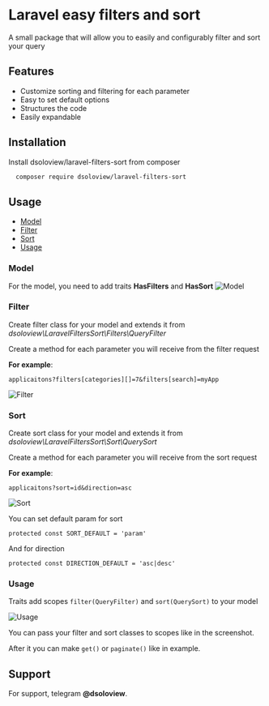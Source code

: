 
# Laravel easy filters and sort

A small package that will allow you to easily and configurably filter and sort your query




## Features

- Customize sorting and filtering for each parameter
- Easy to set default options
- Structures the code
- Easily expandable



## Installation

Install dsoloview/laravel-filters-sort from composer

```bash
  composer require dsoloview/laravel-filters-sort
```

## Usage


 - [Model](###Model)
 - [Filter](###Filter)
 - [Sort](###Sort)
 - [Usage](###Paginate)

 


### Model

For the model, you need to add traits **HasFilters** and **HasSort**
![Model](https://raw.github.com/dsoloview/laravel-filters-sort/master/screenshots/Model.png)

### Filter 

Create filter class for your model and extends it from *dsoloview\LaravelFiltersSort\Filters\QueryFilter*

Сreate a method for each parameter you will receive from the filter request

**For example**:

`applicaitons?filters[categories][]=7&filters[search]=myApp`

![Filter](https://raw.github.com/dsoloview/laravel-filters-sort/master/screenshots/Filters.png)

### Sort

Create sort class for your model and extends it from *dsoloview\LaravelFiltersSort\Sort\QuerySort*

Сreate a method for each parameter you will receive from the sort request

**For example**:

`applicaitons?sort=id&direction=asc`

![Sort](https://raw.github.com/dsoloview/laravel-filters-sort/master/screenshots/Sort.png)

You can set default param for sort

`protected const SORT_DEFAULT = 'param'`

And for direction

`protected const DIRECTION_DEFAULT = 'asc|desc'`

### Usage

Traits add scopes `filter(QueryFilter)` and `sort(QuerySort)` to your model

![Usage](https://raw.github.com/dsoloview/laravel-filters-sort/master/screenshots/Usage.png)

You can pass your filter and sort classes to scopes like in the screenshot.

After it you can make `get()` or `paginate()` like in example.












## Support

For support, telegram **@dsoloview**.

